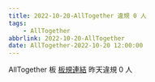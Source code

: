 ```yaml
---
title: 2022-10-20-AllTogether 違規 0 人
tags:
    - AllTogether
abbrlink: 2022-10-20-AllTogether
date: AllTogether-2022-10-20 12:00:00
---
```

AllTogether 板 [板規連結](https://www.ptt.cc/bbs/AllTogether/M.1643211430.A.5FB.html)
昨天違規 0 人
